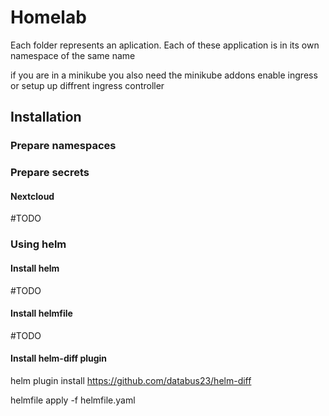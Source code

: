 # Homelab
Each folder represents an aplication. Each of these application is
in its own namespace of the same name

if you are in a minikube you also need the
minikube addons enable ingress
or setup up diffrent ingress controller


## Installation
### Prepare namespaces

### Prepare secrets
#### Nextcloud
#TODO

### Using helm
#### Install helm
#TODO

#### Install helmfile
#TODO

#### Install helm-diff plugin
helm plugin install https://github.com/databus23/helm-diff

helmfile apply -f helmfile.yaml
